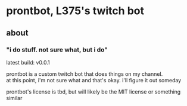 # prontbot, L375's twitch bot

## about

### "i do stuff. not sure what, but i do"

latest build: v0.0.1

prontbot is a custom twitch bot that does things on my channel.  
at this point, i'm not sure what and that's okay. i'll figure it out someday

prontbot's license is tbd, but will likely be the MIT license or something similar
